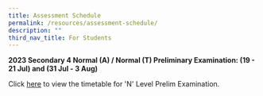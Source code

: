 ```yaml
---
title: Assessment Schedule
permalink: /resources/assessment-schedule/
description: ""
third_nav_title: For Students
---
```

**2023 Secondary 4 Normal (A) / Normal (T) Preliminary Examination: (19 - 21 Jul) and (31 Jul - 3 Aug)**

Click [here](/files/2023%20n%20prelim%20(pt%20i%20%20ii)%20tt%20v2.pdf) to view the timetable for 'N' Level Prelim Examination.